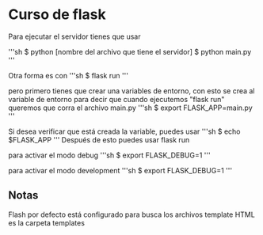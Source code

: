 # Curso de flask

Para ejecutar el servidor tienes que usar 

'''sh
$ python [nombre del archivo que tiene el servidor]
$ python main.py
'''

Otra forma es con 
'''sh
$ flask run
'''

pero primero tienes que crear una variables de entorno,
con esto se crea al variable de entorno para decir que cuando ejecutemos "flask run" queremos que corra el archivo main.py
'''sh
$ export FLASK_APP=main.py 
'''

Si desea verificar que está creada la variable, puedes usar
'''sh
$ echo $FLASK_APP 
'''
Después de esto puedes usar flask run

para activar el modo debug
'''sh
$ export FLASK_DEBUG=1
'''

para activar el modo development
'''sh
$ export FLASK_DEBUG=1
'''



## Notas

Flash por defecto está configurado para busca los archivos template HTML es la carpeta templates
